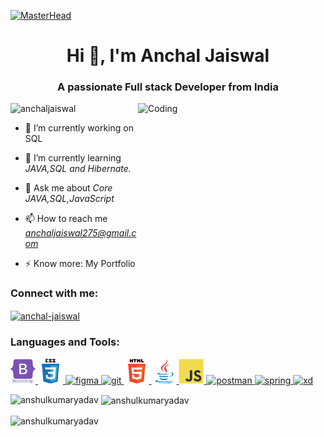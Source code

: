 [![MasterHead](https://kinsta.com/wp-content/uploads/2021/06/full-stack-developer-salary.jpg)](https://anchal275.github.io)
<h1 align="center">Hi 👋, I'm Anchal Jaiswal</h1>
<h3 align="center">A passionate Full stack Developer from India</h3>
<img align="right" alt="Coding" width="300px" height="300px" src="https://cdn.dribbble.com/users/926537/screenshots/4502924/python-2.gif">

<p align="left"> <img src="https://komarev.com/ghpvc/?username=anshulkumaryadav&label=Profile%20views&color=0e75b6&style=flat" alt="anchaljaiswal" /> </p>

- 🔭 I’m currently working on SQL

- 🌱 I’m currently learning *JAVA,SQL and Hibernate.*

- 💬 Ask me about *Core JAVA,SQL,JavaScript*

- 📫 How to reach me *anchaljaiswal275@gmail.com*

- ⚡ Know more: My Portfolio

<h3 align="left">Connect with me:</h3>
<p align="left">
<a href="https://www.linkedin.com/in/anchal-jaiswal-696428171/" target="blank"><img align="center" src="https://raw.githubusercontent.com/rahuldkjain/github-profile-readme-generator/master/src/images/icons/Social/linked-in-alt.svg" alt="anchal-jaiswal" height="30" width="40" /></a>

</p>

<h3 align="left">Languages and Tools:</h3>
<p align="left"> <a href="https://getbootstrap.com" target="_blank" rel="noreferrer"> <img src="https://raw.githubusercontent.com/devicons/devicon/master/icons/bootstrap/bootstrap-plain-wordmark.svg" alt="bootstrap" width="40" height="40"/> </a> <a href="https://www.w3schools.com/css/" target="_blank" rel="noreferrer"> <img src="https://raw.githubusercontent.com/devicons/devicon/master/icons/css3/css3-original-wordmark.svg" alt="css3" width="40" height="40"/> </a> <a href="https://www.figma.com/" target="_blank" rel="noreferrer"> <img src="https://www.vectorlogo.zone/logos/figma/figma-icon.svg" alt="figma" width="40" height="40"/> </a> <a href="https://git-scm.com/" target="_blank" rel="noreferrer"> <img src="https://www.vectorlogo.zone/logos/git-scm/git-scm-icon.svg" alt="git" width="40" height="40"/> </a> <a href="https://www.w3.org/html/" target="_blank" rel="noreferrer"> <img src="https://raw.githubusercontent.com/devicons/devicon/master/icons/html5/html5-original-wordmark.svg" alt="html5" width="40" height="40"/> </a> <a href="https://www.java.com" target="_blank" rel="noreferrer"> <img src="https://raw.githubusercontent.com/devicons/devicon/master/icons/java/java-original.svg" alt="java" width="40" height="40"/> </a> <a href="https://developer.mozilla.org/en-US/docs/Web/JavaScript" target="_blank" rel="noreferrer"> <img src="https://raw.githubusercontent.com/devicons/devicon/master/icons/javascript/javascript-original.svg" alt="javascript" width="40" height="40"/> </a> <a href="https://postman.com" target="_blank" rel="noreferrer"> <img src="https://www.vectorlogo.zone/logos/getpostman/getpostman-icon.svg" alt="postman" width="40" height="40"/> </a> <a href="https://spring.io/" target="_blank" rel="noreferrer"> <img src="https://www.vectorlogo.zone/logos/springio/springio-icon.svg" alt="spring" width="40" height="40"/> </a> <a href="https://www.adobe.com/products/xd.html" target="_blank" rel="noreferrer"> <img src="https://cdn.worldvectorlogo.com/logos/adobe-xd.svg" alt="xd" width="40" height="40"/> </a> </p>

<p><img align="left" src="https://github-readme-stats.vercel.app/api/top-langs?username=anchal275&show_icons=true&locale=en&layout=compact" alt="anshulkumaryadav" /></p>

<p>&nbsp;<img align="center" src="https://github-readme-stats.vercel.app/api?username=anchal275&show_icons=true&locale=en" alt="anshulkumaryadav" /></p>

<p><img align="center" src="https://github-readme-streak-stats.herokuapp.com/?user=anchal2754&" alt="anshulkumaryadav" /></p>
